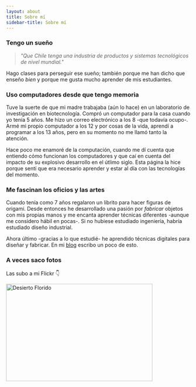 ```yaml
---
layout: about
title: Sobre mí
sidebar-title: Sobre mí
---
```



### Tengo un sueño
>*"Que Chile tenga una industria de productos y sistemas tecnológicos de nivel mundial."*

Hago clases para perseguir ese sueño; también porque me han dicho que enseño *bien* y porque me gusta mucho aprender de mis estudiantes. 

### Uso computadores desde que tengo memoria
Tuve la suerte de que mi madre trabajaba (aún lo hace) en un laboratorio de investigación en biotecnología. Compró un computador para la casa cuando yo tenía 5 años. Me hizo un correo electrónico a los 8 -que todavía ocupo-. Armé mi propio computador a los 12 y por cosas de la vida, aprendí a programar a los 13 años, pero en su momento no me llamó tanto la atención.

Hace poco me enamoré de la computación, cuando me dí cuenta que entiendo cómo funcionan los computadores y que caí en cuenta del impacto de su explosivo desarrollo en el útlimo siglo. Esta página la hice porque sentí que era necesario aprender y estar al día con las tecnologías del momento.
### Me fascinan los oficios y las artes
Cuando tenía como 7 años regalaron un librito para hacer figuras de origami. Desde entonces he desarrollado una pasión por *fabricar* objetos con mis propias manos y me encanta aprender técnicas diferentes -aunque me considero hábil en pocas-.  Si no hubiese estudiado ingeniería, habría estudiado diseño industrial.

Ahora último -gracias a lo que estudié- he aprendido técnicas digitales para diseñar y fabricar. En mi [blog](https://blog.franciscocasado.cl) escribo un poco de esto.



### A veces saco fotos
Las subo a mi Flickr :point_down:

<a data-flickr-embed="true" href="https://www.flickr.com/photos/fcasado/albums/72157685522794702" title="Desierto Florido"><img src="https://live.staticflickr.com/4410/37293171191_cdfce5d36f_h.jpg" width="400" height="266" alt="Desierto Florido"></a><script async src="//embedr.flickr.com/assets/client-code.js" charset="utf-8"></script>

